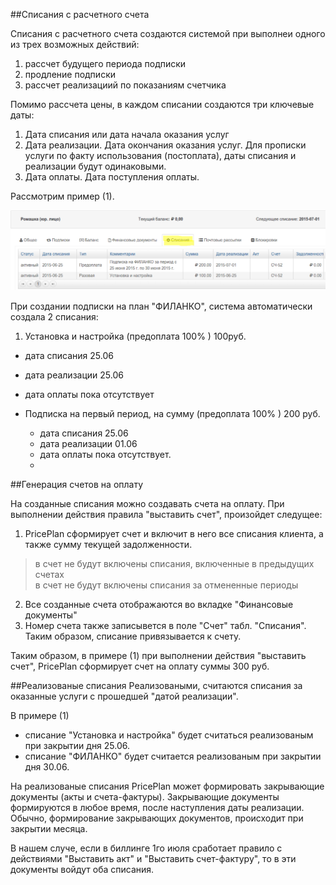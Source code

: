 ##Списания с расчетного счета

Списания с расчетного счета создаются системой при выполнеи одного из трех возможных действий:

1. рассчет будущего периода подписки 
2. продление подписки
3. рассчет реализациий по показаниям счетчика

Помимо рассчета цены, в каждом списании создаются три ключевые даты:

1. Дата списания или дата начала оказания услуг
2. Дата реализации. Дата окончания оказания услуг. Для прописки услуги по факту использования (постоплата), даты  списания и реализации будут одинаковыми. 
3. Дата оплаты. Дата поступления оплаты.



Рассмотрим пример (1). 


![charges.png](./charges.png)

При создании подписки на план "ФИЛАНКО", система автоматически создала 2 списания:

1. Установка и настройка (предоплата 100% ) 100руб.
  - дата списания 25.06
  - дата реализации 25.06
  - дата оплаты пока отсутствует  


- Подписка на первый период, на сумму (предоплата 100% ) 200 руб.
  - дата списания 25.06
  - дата реализации 01.06
  - дата оплаты пока отсутствует.
  -

##Генерация счетов на оплату

На созданные списания можно создавать счета на оплату. При выполнении действия правила "выставить счет", произойдет следущее:

1. PricePlan сформирует счет и включит в него все списания клиента, а также сумму текущей задолженности. 
> в счет не будут включены списания, включенные в предыдущих счетах  
> в счет не будут включены списания за отмененные периоды 
2. Все созданные счета отображаются во вкладке "Финансовые документы"
3. Номер счета также записывется в поле "Счет" табл. "Списания". Таким образом, списание привязывается к счету.


Таким образом, в примере (1) при выполнении действия "выставить счет", PricePlan сформирует счет на оплату суммы 300 руб. 

##Реализованые списания
Реализоваными, считаются списания за оказанные услуги с прошедшей "датой реализации".
 

В примере (1) 
- списание "Установка и настройка" будет считаться реализованым при закрытии дня 25.06.
- списание "ФИЛАНКО" будет считается реализованым при закрытии дня 30.06.

На реализованые списания PricePlan может формировать закрывающие документы (акты и счета-фактуры). Закрывающие документы формируются в любое время, после наступления даты реализации. Обычно, формирование закрывающих документов, происходит при закрытии месяца.

В нашем случе, если в биллинге 1го июля сработает правило с действиями "Выставить акт" и  "Выставить счет-фактуру", то в эти документы войдут оба списания.

